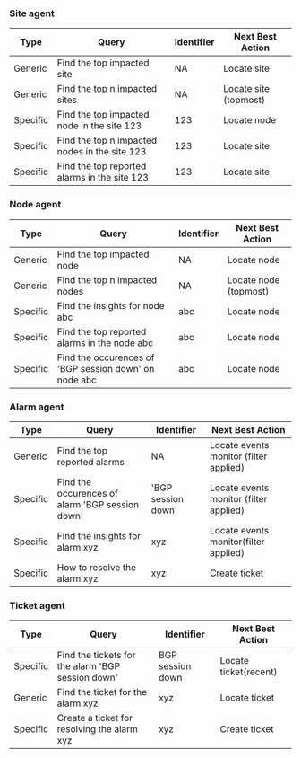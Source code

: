 ### Site agent
|Type  |Query        |Identifier|Next Best Action|
|------|-------------|----------|----------------|
|Generic|Find the top impacted site|NA|Locate site|
|Generic|Find the top n impacted sites|NA|Locate site (topmost)|
|Specific|Find the top impacted node in the site 123|123|Locate node
|Specific|Find the top n impacted nodes in the site 123|123|Locate site
|Specific|Find the top reported alarms in the site 123|123|Locate site

### Node agent
|Type  |Query        |Identifier|Next Best Action|
|------|-------------|----------|----------------|
|Generic|Find the top impacted node|NA|Locate node|
|Generic|Find the top n impacted nodes|NA|Locate node (topmost)|
|Specific|Find the insights for node abc|abc|Locate node
|Specific|Find the top reported alarms in the node abc|abc|Locate node
|Specific|Find the occurences of 'BGP session down' on node abc|abc|Locate node

### Alarm agent
|Type  |Query        |Identifier|Next Best Action|
|------|-------------|----------|----------------|
|Generic|Find the top reported alarms|NA|Locate events monitor (filter applied)|
|Specific|Find the occurences of alarm 'BGP session down'|'BGP session down'|Locate events monitor (filter applied)|
|Specific|Find the insights for alarm xyz|xyz|Locate events monitor(filter applied)|
|Specific|How to resolve the alarm xyz|xyz|Create ticket|


### Ticket agent
|Type  |Query        |Identifier|Next Best Action|
|------|-------------|----------|----------------|
|Specific|Find the tickets for the alarm 'BGP session down'|BGP session down|Locate ticket(recent)|
|Generic|Find the ticket for the alarm xyz|xyz|Locate ticket|
|Specific|Create a ticket for resolving the alarm xyz|xyz|Create ticket
